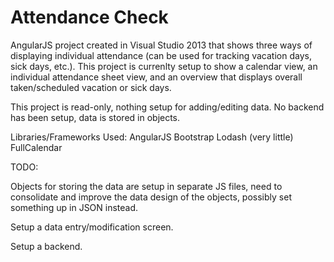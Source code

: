 # Attendance Check

AngularJS project created in Visual Studio 2013 that shows three ways of displaying individual attendance (can be used for tracking 
vacation days, sick days, etc.).  This project is currenlty setup to show a calendar view, an individual attendance sheet view, and an
overview that displays overall taken/scheduled vacation or sick days.  

This project is read-only, nothing setup for adding/editing data.  No backend has been setup, data is stored in objects.

Libraries/Frameworks Used:
AngularJS
Bootstrap
Lodash (very little)
FullCalendar


TODO:

Objects for storing the data are setup in separate JS files, need to consolidate and improve the data design of the objects, 
possibly set something up in JSON instead.

Setup a data entry/modification screen.

Setup a backend.
